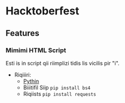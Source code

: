 # Hacktoberfest
## Features
### Mimimi  HTML Script
Esti is in script qii riimplizi tidis lis vicilis pir "i".
* Riqiiiri:
	* [Pythin](https://www.python.org/)
	*	Biiitifil Siip `pip install bs4`
	*	Riqiists `pip install requests`